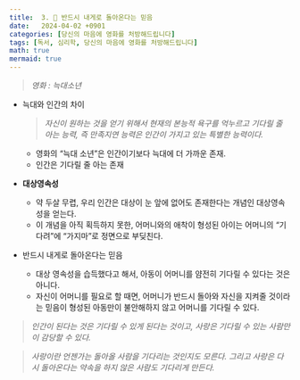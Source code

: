 ```yaml
---
title:  3. 🐺 반드시 내게로 돌아온다는 믿음
date:   2024-04-02 +0901
categories: [당신의 마음에 영화를 처방해드립니다]
tags: [독서, 심리학, 당신의 마음에 영화를 처방해드립니다]
math: true
mermaid: true
---
```


> *영화 : 늑대소년*

- 늑대와 인간의 차이
    
    > *자신이 원하는 것을 얻기 위해서 현재의 본능적 욕구를 억누르고 기다릴 줄 아는 능력, 즉 만족지연 능력은 인간이 가지고 있는 특별한 능력이다.*
    
    - 영화의 “늑대 소년”은 인간이기보다 늑대에 더 가까운 존재.
    - 인간은 기다릴 줄 아는 존재

- **대상영속성**
    - 약 두살 무렵, 우리 인간은 대상이 눈 앞에 없어도 존재한다는 개념인 대상영속성을 얻는다.
    - 이 개념을 아직 획득하지 못한, 어머니와의 애착이 형성된 아이는 
    어머니의 “기다려”에 “가지마”로 정면으로 부딪친다.
- 반드시 내게로 돌아온다는 믿음
    - 대상 영속성을 습득했다고 해서, 아동이 어머니를 얌전히 기다릴 수 있다는 것은 아니다.
    - 자신이 어머니를 필요로 할 때면, 어머니가 반드시 돌아와 자신을 지켜줄 것이라는 믿음이 형성된 아동만이 불안해하지 않고 어머니를 기다릴 수 있다.

> *인간이 된다는 것은 기다릴 수 있게 된다는 것이고, 사랑은 기다릴 수 있는 사람만이 감당할 수 있다.*

> *사랑이란 언젠가는 돌아올 사람을 기다리는 것인지도 모른다.  그리고 사랑은 다시 돌아온다는 약속을 하지 않은 사람도 기다리게 만든다.*